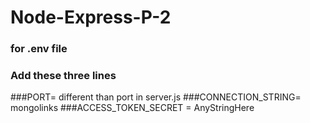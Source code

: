 ﻿# Node-Express-P-2
### for .env file  
### Add these three lines   
###PORT= different than port in server.js
###CONNECTION_STRING= mongolinks
###ACCESS_TOKEN_SECRET = AnyStringHere
